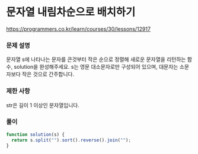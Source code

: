 # 문자열 내림차순으로 배치하기

https://programmers.co.kr/learn/courses/30/lessons/12917

### 문제 설명

문자열 s에 나타나는 문자를 큰것부터 작은 순으로 정렬해 새로운 문자열을 리턴하는 함수, solution을 완성해주세요.
s는 영문 대소문자로만 구성되어 있으며, 대문자는 소문자보다 작은 것으로 간주합니다.

### 제한 사항

str은 길이 1 이상인 문자열입니다.

### 풀이

```js
function solution(s) {
  return s.split("").sort().reverse().join("");
}
```
